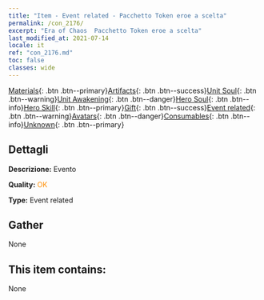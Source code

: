 ```yaml
---
title: "Item - Event related - Pacchetto Token eroe a scelta"
permalink: /con_2176/
excerpt: "Era of Chaos  Pacchetto Token eroe a scelta"
last_modified_at: 2021-07-14
locale: it
ref: "con_2176.md"
toc: false
classes: wide
---
```

 [Materials](/ItemsIT/){: .btn .btn--primary}[Artifacts](/ItemsIT/Artifacts/){: .btn .btn--success}[Unit Soul](/ItemsIT/UnitSoul/){: .btn .btn--warning}[Unit Awakening](/ItemsIT/UnitAwakening/){: .btn .btn--danger}[Hero Soul](/ItemsIT/HeroSoul/){: .btn .btn--info}[Hero Skill](/ItemsIT/HeroSkill/){: .btn .btn--primary}[Gift](/ItemsIT/Gift/){: .btn .btn--success}[Event related](/ItemsIT/Events/){: .btn .btn--warning}[Avatars](/ItemsIT/Avatars/){: .btn .btn--danger}[Consumables](/ItemsIT/Consumables/){: .btn .btn--info}[Unknown](/ItemsIT/Unknown/){: .btn .btn--primary}

## Dettagli
 **Descrizione:** Evento

 **Quality:** <span style="color: #FF8C00">OK</span>

 **Type:** Event related

## Gather

  None

## This item contains:

  None

